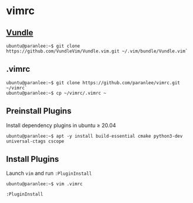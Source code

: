 # vimrc

## [Vundle](https://github.com/VundleVim/Vundle.vim)

```console
ubuntu@paranlee:~$ git clone https://github.com/VundleVim/Vundle.vim.git ~/.vim/bundle/Vundle.vim`
```

## .vimrc

```console
ubuntu@paranlee:~$ git clone https://github.com/paranlee/vimrc.git ~/vimrc`
ubuntu@paranlee:~$ cp ~/vimrc/.vimrc ~
```

## Preinstall Plugins

Install dependency plugins in ubuntu ≥ 20.04

```console
ubuntu@paranlee:~$ apt -y install build-essential cmake python3-dev universal-ctags cscope
```

## Install Plugins

Launch `vim` and run `:PluginInstall`

```console
ubuntu@paranlee:~$ vim .vimrc

:PluginInstall
```
